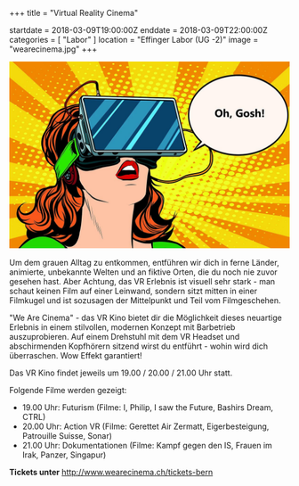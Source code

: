 +++
title = "Virtual Reality Cinema"

startdate = 2018-03-09T19:00:00Z
enddate = 2018-03-09T22:00:00Z
categories = [ "Labor" ]
location = "Effinger Labor (UG -2)"
image = "wearecinema.jpg"
+++

![WeAreCinema](wearecinema.jpg)

Um dem grauen Alltag zu entkommen, entführen wir dich in ferne Länder, animierte, unbekannte Welten und an fiktive Orten, die du noch nie zuvor gesehen hast. Aber Achtung, das VR Erlebnis ist visuell sehr stark - man schaut keinen Film auf einer Leinwand, sondern sitzt mitten in einer Filmkugel und ist sozusagen der Mittelpunkt und Teil vom Filmgeschehen.

"We Are Cinema" - das VR Kino bietet dir die Möglichkeit dieses neuartige Erlebnis in einem stilvollen, modernen Konzept mit Barbetrieb auszuprobieren. Auf einem Drehstuhl mit dem VR Headset und abschirmenden Kopfhörern sitzend wirst du entführt - wohin wird dich überraschen. Wow Effekt garantiert!

Das VR Kino findet jeweils um 19.00 / 20.00 / 21.00 Uhr statt.

Folgende Filme werden gezeigt:

* 19.00 Uhr: Futurism (Filme: I, Philip, I saw the Future, Bashirs Dream, CTRL)
* 20.00 Uhr: Action VR (Filme: Gerettet Air Zermatt, Eigerbesteigung, Patrouille Suisse, Sonar)
* 21.00 Uhr: Dokumentationen (Filme: Kampf gegen den IS, Frauen im Irak, Panzer, Singapur)

**Tickets unter** http://www.wearecinema.ch/tickets-bern
